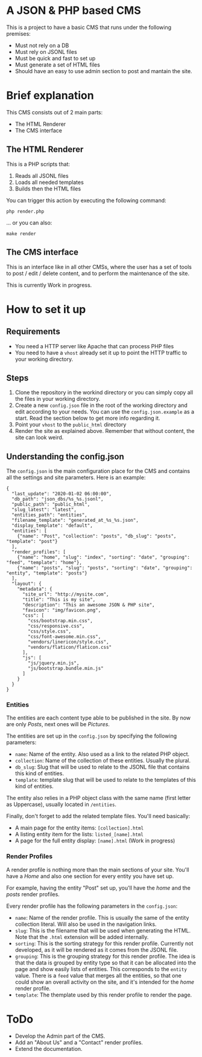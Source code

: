 # A JSON & PHP based CMS
This is a project to have a basic CMS that runs under the following premises:
- Must not rely on a DB
- Must rely on JSONL files
- Must be quick and fast to set up
- Must generate a set of HTML files
- Should have an easy to use admin section to post and mantain the site.

# Brief explanation
This CMS consists out of 2 main parts:
- The HTML Renderer
- The CMS interface

## The HTML Renderer
This is a PHP scripts that:
1. Reads all JSONL files
1. Loads all needed templates
1. Builds then the HTML files

You can trigger this action by executing the following command:
```
php render.php
```
... or you can also:
```
make render
```

## The CMS interface
This is an interface like in all other CMSs, where the user has a set of tools to post / edit / delete content, and to perform the maintenance of the site.

This is currently Work in progress.

# How to set it up

## Requirements
- You need a HTTP server like Apache that can process PHP files
- You need to have a `vhost` already set it up to point the HTTP traffic to your working directory.

## Steps
1. Clone the repository in the workind directory or you can simply copy all the files in your working directory.
1. Create a new `config.json` file in the root of the working directory and edit according to your needs. You can use the `config.json.example` as a start. Read the section below to get more info regarding it.
1. Point your `vhost` to the `public_html` directory
1. Render the site as explained above. Remember that without content, the site can look weird.

## Understanding the config.json
The `config.json` is the main configuration place for the CMS and contains all the settings and site parameters. Here is an example:

```
{
  "last_update": "2020-01-02 06:00:00",
  "db_path": "json_dbs/%s_%s.jsonl",
  "public_path": "public_html",
  "slug_latest": "latest",
  "entities_path": "entities",
  "filename_template": "generated_at_%s_%s.json",
  "display_template": "default",
  "entities": [
    {"name": "Post", "collection": "posts", "db_slug": "posts", "template": "post"}
  ],
  "render_profiles": [
    {"name": "home", "slug": "index", "sorting": "date", "grouping": "feed", "template": "home"},
    {"name": "posts", "slug": "posts", "sorting": "date", "grouping": "entity", "template": "posts"}
  ],
  "layout": {
    "metadata": {
      "site_url": "http://mysite.com",
      "title": "This is my site",
      "description": "This an awesome JSON & PHP site",
      "favicon": "img/favicon.png",
      "css": [
        "css/bootstrap.min.css",
        "css/responsive.css",
        "css/style.css",
        "css/font-awesome.min.css",
        "vendors/linericon/style.css",
        "vendors/flaticon/flaticon.css"
      ],
      "js": [
        "js/jquery.min.js",
        "js/bootstrap.bundle.min.js"
      ]
    }
  }
}
```
### Entities
The entities are each content type able to be published in the site. By now are only *Posts*, next ones will be *Pictures*.

The entities are set up in the `config.json` by specifying the following parameters:
- `name`: Name of the entity. Also used as a link to the related PHP object.
- `collection`: Name of the collection of these entities. Usually the plural.
- `db_slug`: Slug that will be used to relate to the JSONL file that contains this kind of entities.
- `template`: template slug that will be used to relate to the templates of this kind of entities.

The entity also relies in a PHP object class with the same name (first letter as Uppercase), usually located in `/entities`.

Finally, don't forget to add the related template files. You'll need basically:
- A main page for the entity items: `[collection].html`
- A listing entity item for the lists: `listed_[name].html`
- A page for the full entity display: `[name].html` (Work in progress)

### Render Profiles
A render profile is nothing more than the main sections of your site. You'll have a *Home* and also one section for every entity you have set up.

For example, having the entity "Post" set up, you'll have the *home* and the *posts* render profiles.

Every render profile has the following parameters in the `config.json`:
- `name`: Name of the render profile. This is usually the same of the entity collection literal. Will also be used in the navigation links.
- `slug`: This is the filename that will be used when generating the HTML. Note that the `.html` extension will be added internally.
- `sorting`: This is the sorting strategy for this render profile. Currently not developed, as it will be rendered as it comes from the JSONL file.
- `grouping`: This is the grouping strategy for this render profile. The idea is that the data is grouped by entity type so that it can be allocated into the page and show easily lists of entities. This corresponds to the `entity` value. There is a `feed` value that merges all the entities, so that one could show an overall activity on the site, and it's intended for the *home* render profile.
- `template`: The themplate used by this render profile to render the page.

# ToDo
- Develop the Admin part of the CMS.
- Add an "About Us" and a "Contact" render profiles.
- Extend the documentation.